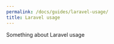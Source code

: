 ```yaml
---
permalink: /docs/guides/laravel-usage/
title: Laravel usage  
---
```


Something about Laravel usage